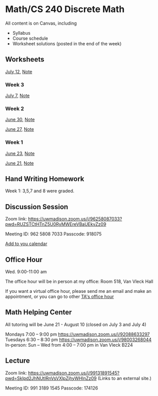 # Math/CS 240 Discrete Math

All content is on Canvas, including
* Syllabus
* Course schedule
* Worksheet solutions (posted in the end of the week)

## Worksheets

<!--

### Week 8
[Aug 9](8_2.pdf), [Note](8_2_note.pdf)

[Aug 11](8_1.pdf), [Note](8_1_note.pdf)


### Week 7
[Aug 2](7_2.pdf), [Note](7_2_note.pdf)

[Aug 4](7_1.pdf), [Note](7_1_note.pdf)



### Week 6
[July 26](6_2.pdf), [Note](6_2_note.pdf)

[July 28](6_1.pdf), [Note](6_1_note.pdf)



### Week 5
[July 19](5_2.pdf), [Note](5_2_note.pdf)

[July 21](5_1.pdf), [Note](5_1_note.pdf)


### Week 4
[July 12](4_2.pdf), [Note](4_2_note.pdf)

[July 14](4_1.pdf), [Note](4_1_note.pdf)

-->

[July 12](4_1.pdf), [Note](4_1_note.pdf)


### Week 3

[July 7](3_1.pdf), [Note](3_1_note.pdf)

### Week 2
[June 30](2_2.pdf), [Note](2_2_note.pdf)

[June 27](2_1.pdf), [Note](2_1_note.pdf)

### Week 1

[June 23](1_2.pdf), [Note](1_2_note.pdf)

[June 21](1_1.pdf), [Note](1_1_note.pdf)

## Hand Writing Homework

Week 1: 3,5,7 and 8 were graded.


## Discussion Session
Zoom link: https://uwmadison.zoom.us/j/96258087033?pwd=RUZSTCtHTnZ5U0RyMWEreVBaUEkvZz09

Meeting ID: 962 5808 7033
Passcode: 918075

[Add to you calendar](https://uwmadison.zoom.us/meeting/tJIvcuGopjwqGdfIegdePhoNCPM3SoHkdBvG/ics?icsToken=98tyKuCurD4iGtySsBqERowAAI_4WfTxiGZfjadbtRriByVjagzYFdJvYYFwONPU)

## Office Hour 
Wed. 9:00-11:00 am <br />

The office hour will be in person at my office: Room 518, Van Vleck Hall <br />

If you want a virtual office hour, please send me an email and make an appointment, or you can go to other [TA's office hour](https://canvas.wisc.edu/courses/301808/pages/lecture-discussion-and-office-hour-zoom-links?module_item_id=5045409)


## Math Helping Center
All tutoring will be June 21 - August 10 (closed on July 3 and July 4)

Mondays 7:00 – 9:00 pm https://uwmadison.zoom.us/j/92088633297 <br />
Tuesdays 6:30 – 8:30 pm https://uwmadison.zoom.us/j/98003268044 <br />
In-person: Sun – Wed from 4:00 – 7:00 pm in Van Vleck B224

## Lecture
Zoom link: https://uwmadison.zoom.us/j/99131891545?pwd=Sklpd2JhNUtIRnVsVXlpZjhyWHlnZz09 (Links to an external site.)

Meeting ID: 991 3189 1545
Passcode: 174126